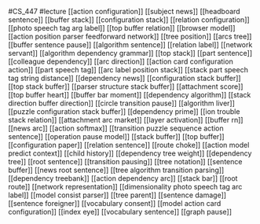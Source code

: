 #CS_447
#lecture
[[action configuration]]
[[subject news]]
[[headboard sentence]]
[[buffer stack]]
[[configuration stack]]
[[relation configuration]]
[[photo speech tag arg label]]
[[top buffer relation]]
[[browser model]]
[[action position parser feedforward network]]
[[tree position]]
[[arcs tree]]
[[buffer sentence pause]]
[[algorithm sentence]]
[[relation label]]
[[network servant]]
[[algorithm dependency grammar]]
[[top stack]]
[[part sentence]]
[[colleague dependency]]
[[arc direction]]
[[action card configuration action]]
[[part speech tag]]
[[arc label position stack]]
[[stack part speech tag string distance]]
[[dependency news]]
[[configuration stack buffer]]
[[top stack buffer]]
[[parser structure stack buffer]]
[[attachment score]]
[[top buffer heart]]
[[buffer bar moment]]
[[dependency algorithm]]
[[stack direction buffer direction]]
[[circle transition pause]]
[[algorithm liver]]
[[puzzle configuration stack buffer]]
[[dependency prime]]
[[ion trouble stack relation]]
[[attachment arc market]]
[[layer activation]]
[[buffer rn]]
[[news arc]]
[[action softmax]]
[[transition puzzle sequence action sentence]]
[[operation pause model]]
[[stack buffer]]
[[top buffer]]
[[configuration paper]]
[[relation sentence]]
[[route choke]]
[[action model predict context]]
[[child history]]
[[dependency tree weight]]
[[dependency tree]]
[[root sentence]]
[[transition pausing]]
[[tree notation]]
[[sentence buffer]]
[[news root sentence]]
[[tree algorithm transition parsing]]
[[dependency treebank]]
[[action dependency arc]]
[[stack bar]]
[[root route]]
[[network representation]]
[[dimensionality photo speech tag arc label]]
[[model consist parser]]
[[tree parent]]
[[sentence damage]]
[[sentence foreigner]]
[[vocabulary consent]]
[[model action card configuration]]
[[index eye]]
[[vocabulary sentence]]
[[graph pause]]
